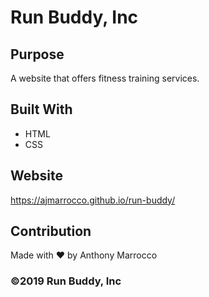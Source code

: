 # Run Buddy, Inc

## Purpose
A website that offers fitness training services. 

## Built With
* HTML
* CSS

## Website
https://ajmarrocco.github.io/run-buddy/

## Contribution
Made with ❤️ by Anthony Marrocco

### ©️2019 Run Buddy, Inc 
